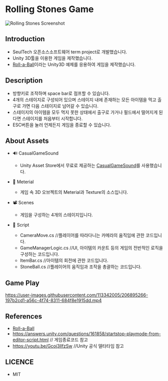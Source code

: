 # **Rolling Stones Game**
![Rolling Stones Screenshot](https://user-images.githubusercontent.com/113342005/206895222-23149c36-0cd7-4ce4-a167-a8ae32521f9f.png)


## Introduction
* SeulTech 오픈소스소프트웨어 term project로 개발했습니다.
* Unity 3D툴을 이용한 게임을 제작했습니다.
* [Roll-a-Ball](https://learn.unity.com/project/roll-a-ball-1)이라는 Unity3D 예제를 응용하여 게임을 제작했습니다.

## Description

* 방향키로 조작하며 space bar로 점프할 수 있습니다.
* 4개의 스테이지로 구성되어 있으며 스테이지 내에 존재하는 모든 아이템을 먹고 출구로 가면 다음 스테이지로 넘어갈 수 있습니다.
* 스테이지의 아이템을 모두 먹지 못한 상태에서 출구로 가거나 필드에서 떨어지게 된다면 스테이지를 처음부터 시작합니다.
* ESC버튼을 눌러 언제든지 게임을 종료할 수 있습니다.

## About Assets
  * :loud_sound: CasualGameSound
    * Unity Asset Store에서 무료로 제공하는 [CasualGameSound](https://assetstore.unity.com/packages/audio/sound-fx/free-casual-game-sfx-pack-54116)를 사용했습니다.
  
  * :microscope: Meterial
    * 게임 속 3D 오브젝트의 Meterial과 Texture의 소스입니다.
  
  * :film_projector: Scenes
    * 게임을 구성하는 4개의 스테이지입니다.
  
  * :page_facing_up: Script
    * CameraMove.cs //플레이어를 따라다니는 카메라의 움직임에 관한 코드입니다.
    * GameManagerLogic.cs //UI, 아이템의 카운트 등의 게임의 전반적인 로직을 구성하는 코드입니다. 
    * ItemBar.cs  //아이템의 회전에 관한 코드입니다.
    * StoneBall.cs  //플레이어의 움직임과 조작을 총괄하는 코드입니다.


## Game Play
https://user-images.githubusercontent.com/113342005/206895266-197b2cd1-a56c-4f74-8311-684f8e1915dd.mp4

## References
  * [Roll-a-Ball](https://learn.unity.com/project/roll-a-ball-1)
  * https://answers.unity.com/questions/161858/startstop-playmode-from-editor-script.html // 게임종료코드 참고
  * https://youtu.be/Gcoj3llfzSw //Unity 공식 델타타임 참고

## LICENCE
  * MIT
